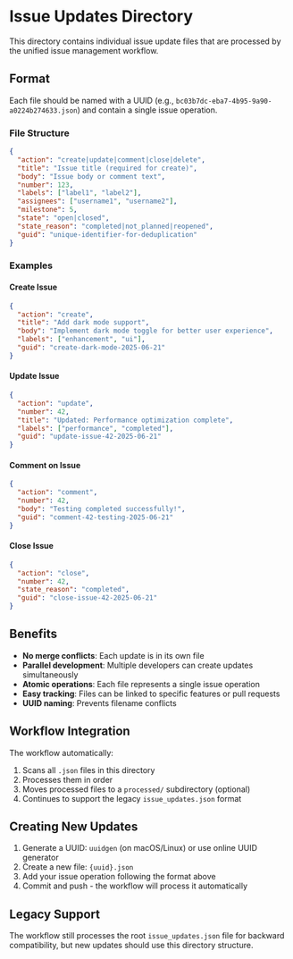 # Issue Updates Directory

This directory contains individual issue update files that are processed by the unified issue management workflow.

## Format

Each file should be named with a UUID (e.g., `bc03b7dc-eba7-4b95-9a90-a0224b274633.json`) and contain a single issue operation.

### File Structure

```json
{
  "action": "create|update|comment|close|delete",
  "title": "Issue title (required for create)",
  "body": "Issue body or comment text",
  "number": 123,
  "labels": ["label1", "label2"],
  "assignees": ["username1", "username2"],
  "milestone": 5,
  "state": "open|closed",
  "state_reason": "completed|not_planned|reopened",
  "guid": "unique-identifier-for-deduplication"
}
```

### Examples

#### Create Issue

```json
{
  "action": "create",
  "title": "Add dark mode support",
  "body": "Implement dark mode toggle for better user experience",
  "labels": ["enhancement", "ui"],
  "guid": "create-dark-mode-2025-06-21"
}
```

#### Update Issue

```json
{
  "action": "update",
  "number": 42,
  "title": "Updated: Performance optimization complete",
  "labels": ["performance", "completed"],
  "guid": "update-issue-42-2025-06-21"
}
```

#### Comment on Issue

```json
{
  "action": "comment",
  "number": 42,
  "body": "Testing completed successfully!",
  "guid": "comment-42-testing-2025-06-21"
}
```

#### Close Issue

```json
{
  "action": "close",
  "number": 42,
  "state_reason": "completed",
  "guid": "close-issue-42-2025-06-21"
}
```

## Benefits

- **No merge conflicts**: Each update is in its own file
- **Parallel development**: Multiple developers can create updates simultaneously
- **Atomic operations**: Each file represents a single issue operation
- **Easy tracking**: Files can be linked to specific features or pull requests
- **UUID naming**: Prevents filename conflicts

## Workflow Integration

The workflow automatically:

1. Scans all `.json` files in this directory
2. Processes them in order
3. Moves processed files to a `processed/` subdirectory (optional)
4. Continues to support the legacy `issue_updates.json` format

## Creating New Updates

1. Generate a UUID: `uuidgen` (on macOS/Linux) or use online UUID generator
2. Create a new file: `{uuid}.json`
3. Add your issue operation following the format above
4. Commit and push - the workflow will process it automatically

## Legacy Support

The workflow still processes the root `issue_updates.json` file for backward compatibility, but new updates should use this directory structure.
